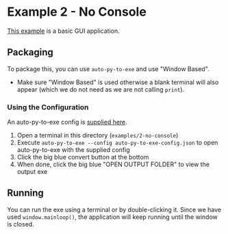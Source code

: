 # Example 2 - No Console

[This example](./main.py) is a basic GUI application.

## Packaging

To package this, you can use `auto-py-to-exe` and use "Window Based".

- Make sure "Window Based" is used otherwise a blank terminal will also appear (which we do not need as we are not calling `print`).

### Using the Configuration

An auto-py-to-exe config is [supplied here](./auto-py-to-exe-config.json).

1. Open a terminal in this directory (`examples/2-no-console`)
2. Execute `auto-py-to-exe --config auto-py-to-exe-config.json` to open auto-py-to-exe with the supplied config
3. Click the big blue convert button at the bottom
4. When done, click the big blue "OPEN OUTPUT FOLDER" to view the output exe

## Running

You can run the exe using a terminal or by double-clicking it. Since we have used `window.mainloop()`, the application will keep running until the window is closed.
